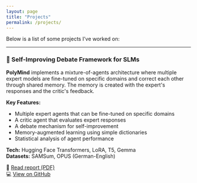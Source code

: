 ```yaml
---
layout: page
title: "Projects"
permalink: /projects/
---
```


Below is a list of some projects I’ve worked on:

---

### 🤖 Self-Improving Debate Framework for SLMs

**PolyMind** implements a mixture-of-agents architecture where multiple expert models are fine-tuned on specific domains and correct each other through shared memory. The memory is created with the expert's responses and the critic's feedback.

**Key Features:**

- Multiple expert agents that can be fine-tuned on specific domains  
- A critic agent that evaluates expert responses  
- A debate mechanism for self-improvement  
- Memory-augmented learning using simple dictionaries  
- Statistical analysis of agent performance  

**Tech:** Hugging Face Transformers, LoRA, T5, Gemma  
**Datasets:** SAMSum, OPUS (German-English)  

📄 [Read report (PDF)](/assets/reports/PolyMind.pdf)  
💻 [View on GitHub](https://github.com/rathorevedant99/nlp-polymind)
